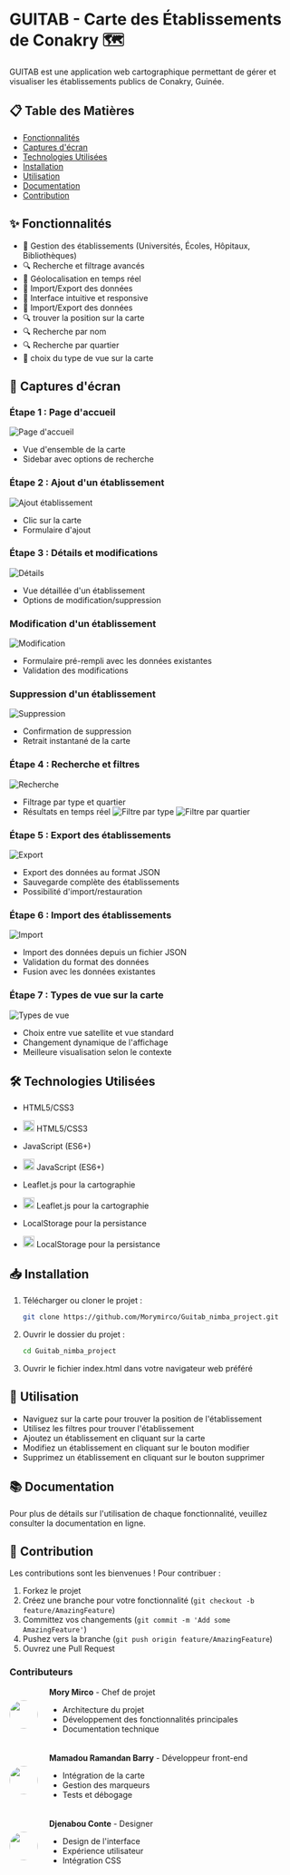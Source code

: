 # GUITAB - Carte des Établissements de Conakry 🗺️

GUITAB est une application web cartographique permettant de gérer et visualiser les établissements publics de Conakry, Guinée.

## 📋 Table des Matières

- [Fonctionnalités](#fonctionnalités)
- [Captures d'écran](#captures-décran)
- [Technologies Utilisées](#technologies-utilisées)
- [Installation](#installation)
- [Utilisation](#utilisation)
- [Documentation](#documentation)
- [Contribution](#contribution)

## ✨ Fonctionnalités

- 🏫 Gestion des établissements (Universités, Écoles, Hôpitaux, Bibliothèques)
- 🔍 Recherche et filtrage avancés
- 📍 Géolocalisation en temps réel
- 💾 Import/Export des données
- 🎯 Interface intuitive et responsive
- 📁 Import/Export des données
- 🔍 trouver la position sur la carte
- 🔍 Recherche par nom
- 🔍 Recherche par quartier
- 🎨 choix du type de vue sur la carte

## 📸 Captures d'écran

### Étape 1 : Page d'accueil
![Page d'accueil](screenshots/home.png)
- Vue d'ensemble de la carte
- Sidebar avec options de recherche

### Étape 2 : Ajout d'un établissement
![Ajout établissement](screenshots/add.png)
- Clic sur la carte
- Formulaire d'ajout

### Étape 3 : Détails et modifications
![Détails](screenshots/details.png)
- Vue détaillée d'un établissement
- Options de modification/suppression
### Modification d'un établissement
![Modification](screenshots/edit.png)
- Formulaire pré-rempli avec les données existantes
- Validation des modifications

### Suppression d'un établissement  
![Suppression](screenshots/delete.png)
- Confirmation de suppression
- Retrait instantané de la carte


### Étape 4 : Recherche et filtres
![Recherche](screenshots/search.png)
- Filtrage par type et quartier
- Résultats en temps réel
![Filtre par type](screenshots/filtreparnom.png)
![Filtre par quartier](screenshots/filtreparquartier.png)

### Étape 5 : Export des établissements
![Export](screenshots/export.png)
- Export des données au format JSON
- Sauvegarde complète des établissements
- Possibilité d'import/restauration
### Étape 6 : Import des établissements
![Import](screenshots/import.png)
- Import des données depuis un fichier JSON
- Validation du format des données
- Fusion avec les données existantes
### Étape 7 : Types de vue sur la carte
![Types de vue](screenshots/vues.png)
- Choix entre vue satellite et vue standard
- Changement dynamique de l'affichage
- Meilleure visualisation selon le contexte


## 🛠️ Technologies Utilisées

- HTML5/CSS3
- <img src="https://cdn.jsdelivr.net/gh/devicons/devicon/icons/html5/html5-original.svg" width="20"/> HTML5/CSS3

- JavaScript (ES6+)
- <img src="https://cdn.jsdelivr.net/gh/devicons/devicon/icons/javascript/javascript-original.svg" width="20"/> JavaScript (ES6+)


- Leaflet.js pour la cartographie
- <img src="https://cdn.jsdelivr.net/gh/devicons/devicon/icons/leaflet/leaflet-plain-wordmark.svg" width="20"/> Leaflet.js pour la cartographie
- LocalStorage pour la persistance
- <img src="https://cdn.jsdelivr.net/gh/devicons/devicon/icons/localstorage/localstorage-original.svg" width="20"/> LocalStorage pour la persistance

## 📥 Installation
1. Télécharger ou cloner le projet :
   ```bash
   git clone https://github.com/Morymirco/Guitab_nimba_project.git
   ```

2. Ouvrir le dossier du projet :
   ```bash
   cd Guitab_nimba_project
   ```

3. Ouvrir le fichier index.html dans votre navigateur web préféré

## 🚀 Utilisation

- Naviguez sur la carte pour trouver la position de l'établissement
- Utilisez les filtres pour trouver l'établissement
- Ajoutez un établissement en cliquant sur la carte
- Modifiez un établissement en cliquant sur le bouton modifier
- Supprimez un établissement en cliquant sur le bouton supprimer

## 📚 Documentation

Pour plus de détails sur l'utilisation de chaque fonctionnalité, veuillez consulter la documentation en ligne.

## 👥 Contribution

Les contributions sont les bienvenues ! Pour contribuer :

1. Forkez le projet
2. Créez une branche pour votre fonctionnalité (`git checkout -b feature/AmazingFeature`)
3. Committez vos changements (`git commit -m 'Add some AmazingFeature'`)
4. Pushez vers la branche (`git push origin feature/AmazingFeature`)
5. Ouvrez une Pull Request

### Contributeurs

<div style="display: flex; align-items: center; gap: 20px; margin-bottom: 20px;">
  <img src="img/mory.jpg" width="50" height="50" style="border-radius: 50%; object-fit: cover;"/> 
  <div>
    <strong>Mory Mirco</strong> - Chef de projet
    <ul>
      <li>Architecture du projet</li>
      <li>Développement des fonctionnalités principales</li>
      <li>Documentation technique</li>
    </ul>
  </div>
</div>

<div style="display: flex; align-items: center; gap: 20px; margin-bottom: 20px;">
  <img src="img/ramandan.jpg" width="50" height="50" style="border-radius: 50%; object-fit: cover;"/>
  <div>
    <strong>Mamadou Ramandan Barry</strong> - Développeur front-end
    <ul>
      <li>Intégration de la carte</li>
      <li>Gestion des marqueurs</li>
      <li>Tests et débogage</li>
    </ul>
  </div>
</div>

<div style="display: flex; align-items: center; gap: 20px; margin-bottom: 20px;">
  <img src="img/conte.jpg" width="50" height="50" style="border-radius: 50%; object-fit: cover;"/>
  <div>
    <strong>Djenabou Conte</strong> - Designer
    <ul>
      <li>Design de l'interface</li>
      <li>Expérience utilisateur</li>
      <li>Intégration CSS</li>
    </ul>
  </div>
</div>
